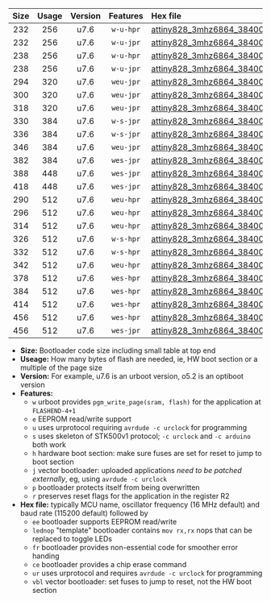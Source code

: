 |Size|Usage|Version|Features|Hex file|
|:-:|:-:|:-:|:-:|:--|
|232|256|u7.6|`w-u-hpr`|[attiny828_3mhz6864_38400bps_ur.hex](https://raw.githubusercontent.com/stefanrueger/urboot/main//attiny828_3mhz6864_38400bps_ur.hex)|
|232|256|u7.6|`w-u-jpr`|[attiny828_3mhz6864_38400bps_ur_vbl.hex](https://raw.githubusercontent.com/stefanrueger/urboot/main//attiny828_3mhz6864_38400bps_ur_vbl.hex)|
|238|256|u7.6|`w-u-hpr`|[attiny828_3mhz6864_38400bps_lednop_ur.hex](https://raw.githubusercontent.com/stefanrueger/urboot/main//attiny828_3mhz6864_38400bps_lednop_ur.hex)|
|238|256|u7.6|`w-u-jpr`|[attiny828_3mhz6864_38400bps_lednop_ur_vbl.hex](https://raw.githubusercontent.com/stefanrueger/urboot/main//attiny828_3mhz6864_38400bps_lednop_ur_vbl.hex)|
|294|320|u7.6|`weu-jpr`|[attiny828_3mhz6864_38400bps_ee_ur_vbl.hex](https://raw.githubusercontent.com/stefanrueger/urboot/main//attiny828_3mhz6864_38400bps_ee_ur_vbl.hex)|
|300|320|u7.6|`weu-jpr`|[attiny828_3mhz6864_38400bps_ee_lednop_ur_vbl.hex](https://raw.githubusercontent.com/stefanrueger/urboot/main//attiny828_3mhz6864_38400bps_ee_lednop_ur_vbl.hex)|
|318|320|u7.6|`weu-jpr`|[attiny828_3mhz6864_38400bps_ee_lednop_fr_ur_vbl.hex](https://raw.githubusercontent.com/stefanrueger/urboot/main//attiny828_3mhz6864_38400bps_ee_lednop_fr_ur_vbl.hex)|
|330|384|u7.6|`w-s-jpr`|[attiny828_3mhz6864_38400bps_vbl.hex](https://raw.githubusercontent.com/stefanrueger/urboot/main//attiny828_3mhz6864_38400bps_vbl.hex)|
|336|384|u7.6|`w-s-jpr`|[attiny828_3mhz6864_38400bps_lednop_vbl.hex](https://raw.githubusercontent.com/stefanrueger/urboot/main//attiny828_3mhz6864_38400bps_lednop_vbl.hex)|
|346|384|u7.6|`weu-jpr`|[attiny828_3mhz6864_38400bps_ee_lednop_fr_ce_ur_vbl.hex](https://raw.githubusercontent.com/stefanrueger/urboot/main//attiny828_3mhz6864_38400bps_ee_lednop_fr_ce_ur_vbl.hex)|
|382|384|u7.6|`wes-jpr`|[attiny828_3mhz6864_38400bps_ee_vbl.hex](https://raw.githubusercontent.com/stefanrueger/urboot/main//attiny828_3mhz6864_38400bps_ee_vbl.hex)|
|388|448|u7.6|`wes-jpr`|[attiny828_3mhz6864_38400bps_ee_lednop_vbl.hex](https://raw.githubusercontent.com/stefanrueger/urboot/main//attiny828_3mhz6864_38400bps_ee_lednop_vbl.hex)|
|418|448|u7.6|`wes-jpr`|[attiny828_3mhz6864_38400bps_ee_lednop_fr_vbl.hex](https://raw.githubusercontent.com/stefanrueger/urboot/main//attiny828_3mhz6864_38400bps_ee_lednop_fr_vbl.hex)|
|290|512|u7.6|`weu-hpr`|[attiny828_3mhz6864_38400bps_ee_ur.hex](https://raw.githubusercontent.com/stefanrueger/urboot/main//attiny828_3mhz6864_38400bps_ee_ur.hex)|
|296|512|u7.6|`weu-hpr`|[attiny828_3mhz6864_38400bps_ee_lednop_ur.hex](https://raw.githubusercontent.com/stefanrueger/urboot/main//attiny828_3mhz6864_38400bps_ee_lednop_ur.hex)|
|314|512|u7.6|`weu-hpr`|[attiny828_3mhz6864_38400bps_ee_lednop_fr_ur.hex](https://raw.githubusercontent.com/stefanrueger/urboot/main//attiny828_3mhz6864_38400bps_ee_lednop_fr_ur.hex)|
|326|512|u7.6|`w-s-hpr`|[attiny828_3mhz6864_38400bps.hex](https://raw.githubusercontent.com/stefanrueger/urboot/main//attiny828_3mhz6864_38400bps.hex)|
|332|512|u7.6|`w-s-hpr`|[attiny828_3mhz6864_38400bps_lednop.hex](https://raw.githubusercontent.com/stefanrueger/urboot/main//attiny828_3mhz6864_38400bps_lednop.hex)|
|342|512|u7.6|`weu-hpr`|[attiny828_3mhz6864_38400bps_ee_lednop_fr_ce_ur.hex](https://raw.githubusercontent.com/stefanrueger/urboot/main//attiny828_3mhz6864_38400bps_ee_lednop_fr_ce_ur.hex)|
|378|512|u7.6|`wes-hpr`|[attiny828_3mhz6864_38400bps_ee.hex](https://raw.githubusercontent.com/stefanrueger/urboot/main//attiny828_3mhz6864_38400bps_ee.hex)|
|384|512|u7.6|`wes-hpr`|[attiny828_3mhz6864_38400bps_ee_lednop.hex](https://raw.githubusercontent.com/stefanrueger/urboot/main//attiny828_3mhz6864_38400bps_ee_lednop.hex)|
|414|512|u7.6|`wes-hpr`|[attiny828_3mhz6864_38400bps_ee_lednop_fr.hex](https://raw.githubusercontent.com/stefanrueger/urboot/main//attiny828_3mhz6864_38400bps_ee_lednop_fr.hex)|
|456|512|u7.6|`wes-hpr`|[attiny828_3mhz6864_38400bps_ee_lednop_fr_ce.hex](https://raw.githubusercontent.com/stefanrueger/urboot/main//attiny828_3mhz6864_38400bps_ee_lednop_fr_ce.hex)|
|456|512|u7.6|`wes-jpr`|[attiny828_3mhz6864_38400bps_ee_lednop_fr_ce_vbl.hex](https://raw.githubusercontent.com/stefanrueger/urboot/main//attiny828_3mhz6864_38400bps_ee_lednop_fr_ce_vbl.hex)|

- **Size:** Bootloader code size including small table at top end
- **Useage:** How many bytes of flash are needed, ie, HW boot section or a multiple of the page size
- **Version:** For example, u7.6 is an urboot version, o5.2 is an optiboot version
- **Features:**
  + `w` urboot provides `pgm_write_page(sram, flash)` for the application at `FLASHEND-4+1`
  + `e` EEPROM read/write support
  + `u` uses urprotocol requiring `avrdude -c urclock` for programming
  + `s` uses skeleton of STK500v1 protocol; `-c urclock` and `-c arduino` both work
  + `h` hardware boot section: make sure fuses are set for reset to jump to boot section
  + `j` vector bootloader: uploaded applications *need to be patched externally*, eg, using `avrdude -c urclock`
  + `p` bootloader protects itself from being overwritten
  + `r` preserves reset flags for the application in the register R2
- **Hex file:** typically MCU name, oscillator frequency (16 MHz default) and baud rate (115200 default) followed by
  + `ee` bootloader supports EEPROM read/write
  + `lednop` "template" bootloader contains `mov rx,rx` nops that can be replaced to toggle LEDs
  + `fr` bootloader provides non-essential code for smoother error handing
  + `ce` bootloader provides a chip erase command
  + `ur` uses urprotocol and requires `avrdude -c urclock` for programming
  + `vbl` vector bootloader: set fuses to jump to reset, not the HW boot section

